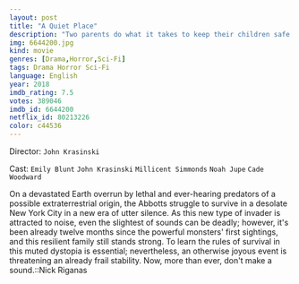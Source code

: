 ```yaml
---
layout: post
title: "A Quiet Place"
description: "Two parents do what it takes to keep their children safe in a world full of creatures hunting every sound they can hear. Not a sound can be heard from the family hiding in silence, but all it takes is one noise and everything can go wrong..."
img: 6644200.jpg
kind: movie
genres: [Drama,Horror,Sci-Fi]
tags: Drama Horror Sci-Fi 
language: English
year: 2018
imdb_rating: 7.5
votes: 389046
imdb_id: 6644200
netflix_id: 80213226
color: c44536
---
```

Director: `John Krasinski`  

Cast: `Emily Blunt` `John Krasinski` `Millicent Simmonds` `Noah Jupe` `Cade Woodward` 

On a devastated Earth overrun by lethal and ever-hearing predators of a possible extraterrestrial origin, the Abbotts struggle to survive in a desolate New York City in a new era of utter silence. As this new type of invader is attracted to noise, even the slightest of sounds can be deadly; however, it's been already twelve months since the powerful monsters' first sightings, and this resilient family still stands strong. To learn the rules of survival in this muted dystopia is essential; nevertheless, an otherwise joyous event is threatening an already frail stability. Now, more than ever, don't make a sound.::Nick Riganas